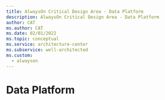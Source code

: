 ```yaml
---
title: AlwaysOn Critical Design Area - Data Platform
description: AlwaysOn Critical Design Area - Data Platform
author: CAT
ms.author: CAT
ms.date: 02/01/2022
ms.topic: conceptual
ms.service: architecture-center
ms.subservice: well-architected
ms.custom:
  - alwayson
---
```


# Data Platform
